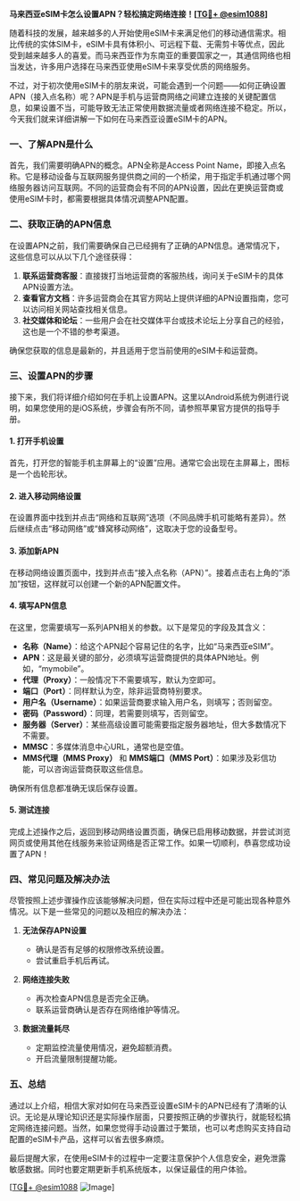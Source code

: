 **马来西亚eSIM卡怎么设置APN？轻松搞定网络连接！[[TG💪+ @esim1088](https://t.me/s/esim1088)]**

随着科技的发展，越来越多的人开始使用eSIM卡来满足他们的移动通信需求。相比传统的实体SIM卡，eSIM卡具有体积小、可远程下载、无需剪卡等优点，因此受到越来越多人的喜爱。而马来西亚作为东南亚的重要国家之一，其通信网络也相当发达，许多用户选择在马来西亚使用eSIM卡来享受优质的网络服务。

不过，对于初次使用eSIM卡的朋友来说，可能会遇到一个问题——如何正确设置APN（接入点名称）呢？APN是手机与运营商网络之间建立连接的关键配置信息，如果设置不当，可能导致无法正常使用数据流量或者网络连接不稳定。所以，今天我们就来详细讲解一下如何在马来西亚设置eSIM卡的APN。

### 一、了解APN是什么

首先，我们需要明确APN的概念。APN全称是Access Point Name，即接入点名称。它是移动设备与互联网服务提供商之间的一个桥梁，用于指定手机通过哪个网络服务器访问互联网。不同的运营商会有不同的APN设置，因此在更换运营商或使用eSIM卡时，都需要根据具体情况调整APN配置。

### 二、获取正确的APN信息

在设置APN之前，我们需要确保自己已经拥有了正确的APN信息。通常情况下，这些信息可以从以下几个途径获得：

1. **联系运营商客服**：直接拨打当地运营商的客服热线，询问关于eSIM卡的具体APN设置方法。
2. **查看官方文档**：许多运营商会在其官方网站上提供详细的APN设置指南，您可以访问相关网站查找相关信息。
3. **社交媒体和论坛**：一些用户会在社交媒体平台或技术论坛上分享自己的经验，这也是一个不错的参考渠道。

确保您获取的信息是最新的，并且适用于您当前使用的eSIM卡和运营商。

### 三、设置APN的步骤

接下来，我们将详细介绍如何在手机上设置APN。这里以Android系统为例进行说明，如果您使用的是iOS系统，步骤会有所不同，请参照苹果官方提供的指导手册。

#### 1. 打开手机设置

首先，打开您的智能手机主屏幕上的“设置”应用。通常它会出现在主屏幕上，图标是一个齿轮形状。

#### 2. 进入移动网络设置

在设置界面中找到并点击“网络和互联网”选项（不同品牌手机可能略有差异）。然后继续点击“移动网络”或“蜂窝移动网络”，这取决于您的设备型号。

#### 3. 添加新APN

在移动网络设置页面中，找到并点击“接入点名称（APN）”。接着点击右上角的“添加”按钮，这样就可以创建一个新的APN配置文件。

#### 4. 填写APN信息

在这里，您需要填写一系列APN相关的参数。以下是常见的字段及其含义：

- **名称（Name）**：给这个APN起个容易记住的名字，比如“马来西亚eSIM”。
- **APN**：这是最关键的部分，必须填写运营商提供的具体APN地址。例如，“mymobile”。
- **代理（Proxy）**：一般情况下不需要填写，默认为空即可。
- **端口（Port）**：同样默认为空，除非运营商特别要求。
- **用户名（Username）**：如果运营商要求输入用户名，则填写；否则留空。
- **密码（Password）**：同理，若需要则填写，否则留空。
- **服务器（Server）**：某些高级设置可能需要指定服务器地址，但大多数情况下不需要。
- **MMSC**：多媒体消息中心URL，通常也是空值。
- **MMS代理（MMS Proxy）** 和 **MMS端口（MMS Port）**：如果涉及彩信功能，可以咨询运营商获取这些信息。

确保所有信息都准确无误后保存设置。

#### 5. 测试连接

完成上述操作之后，返回到移动网络设置页面，确保已启用移动数据，并尝试浏览网页或使用其他在线服务来验证网络是否正常工作。如果一切顺利，恭喜您成功设置了APN！

### 四、常见问题及解决办法

尽管按照上述步骤操作应该能够解决问题，但在实际过程中还是可能出现各种意外情况。以下是一些常见的问题以及相应的解决办法：

1. **无法保存APN设置**
   - 确认是否有足够的权限修改系统设置。
   - 尝试重启手机后再试。

2. **网络连接失败**
   - 再次检查APN信息是否完全正确。
   - 联系运营商确认是否存在网络维护等情况。

3. **数据流量耗尽**
   - 定期监控流量使用情况，避免超额消费。
   - 开启流量限制提醒功能。

### 五、总结

通过以上介绍，相信大家对如何在马来西亚设置eSIM卡的APN已经有了清晰的认识。无论是从理论知识还是实际操作层面，只要按照正确的步骤执行，就能轻松搞定网络连接问题。当然，如果您觉得手动设置过于繁琐，也可以考虑购买支持自动配置的eSIM卡产品，这样可以省去很多麻烦。

最后提醒大家，在使用eSIM卡的过程中一定要注意保护个人信息安全，避免泄露敏感数据。同时也要定期更新手机系统版本，以保证最佳的用户体验。

[[TG💪+ @esim1088](https://t.me/s/esim1088) ![Image](https://i.postimg.cc/4NQfJmqS/Snipaste-2025-05-13-00-14-12.png)]